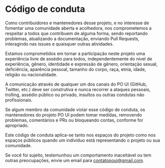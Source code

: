 # Código de conduta

Como contribuidores e mantenedores desse projeto, e no interesse de fomentar uma comunidade aberta e acolhedora, nos comprometemos a respeitar a todos que contribuem de alguma forma, sendo reportando problemas, atualizando a documentação, enviando Pull Requests, interagindo nas issues e quaisquer outras atividades.

Estamos comprometidos em tornar a participação neste projeto uma experiência livre de assédio para todos, independentemente do nível de experiência, gênero, identidade e expressão de gênero, orientação sexual, deficiência, aparência pessoal, tamanho do corpo, raça, etnia, idade, religião ou nacionalidade.

A comunicação através de qualquer um dos canais do PO UI (GitHub, Twitter, etc.) deve ser construtiva e nunca recorrer a ataques pessoais, trolling, assédio público ou privado, insultos ou outras condutas não profissionais.

Se algum membro da comunidade violar esse código de conduta, os mantenedores do projeto PO UI podem tomar medidas, removendo problemas, comentários e PRs ou bloqueando contas, conforme for apropriado.

Este código de conduta aplica-se tanto nos espaços do projeto como nos espaços públicos quando um indivíduo está representando o projeto ou sua comunidade.

Se você foi sujeito, testemunhou um comportamento inaceitável ou tem outras preocupações, envie um email para contatopoui@gmail.com.
